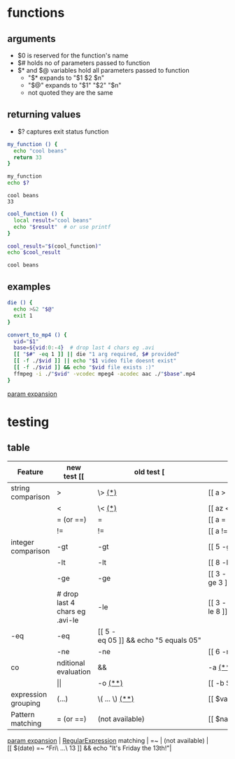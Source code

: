 # functions

## arguments

- $0 is reserved for the function's name
- $# holds no of parameters passed to function
- $* and $@ variables hold all parameters passed to function
    - "$* expands to  "$1 $2 $n"
    - "$@" expands to "$1" "$2" "$n"
    - not quoted they are the same

## returning values

- $? captures exit status function

```bash
my_function () {
  echo "cool beans"
  return 33
}

my_function
echo $?
```
```output
cool beans
33
```

```bash
cool_function () {
  local result="cool beans"
  echo "$result"  # or use printf
}

cool_result="$(cool_function)"
echo $cool_result
```
```output
cool beans
```

## examples

```bash
die () {
  echo >&2 "$@"
  exit 1
}

convert_to_mp4 () {
  vid="$1"
  base=${vid:0:-4}  # drop last 4 chars eg .avi
  [[ "$#" -eq 1 ]] || die "1 arg required, $# provided"
  [[ -f ./$vid ]] || echo "$1 video file doesnt exist"
  [[ -f ./$vid ]] && echo "$vid file exists :)"
  ffmpeg -i ./"$vid" -vcodec mpeg4 -acodec aac ./"$base".mp4
}
```
[param expansion](https://www.gnu.org/software/bash/manual/html_node/Shell-Parameter-Expansion.html)

# testing

## table

| **Feature**                                                                 | **new test** [[                                           | **old test** [                                                    | **Example**                                                                                                         |
| --------------------------------------------------------------------------- | --------------------------------------------------------- | ----------------------------------------------------------------- | ------------------------------------------------------------------------------------------------------------------- |
| string comparison                                                           | \>                                                        | \\> [(\*)](https://mywiki.wooledge.org/BashFAQ/031#np)            | [[ a > b ]] || echo "a does not come after b"                                                                       |
|  | <                                                                           | \\< [(\*)](https://mywiki.wooledge.org/BashFAQ/031#np)    | [[ az < za ]] && echo "az comes before za"                        |
|  | \= (or \==)                                                                 | \=                                                        | [[ a = a ]] && echo "a equals a"                                  |
|  | !=                                                                          | !=                                                        | [[ a != b ]] && echo "a is not equal to b"                        |
| integer comparison                                                          | \-gt                                                      | \-gt                                                              | [[ 5 -gt 10 ]] || echo "5 is not bigger than 10"                                                                    |
|   | \-lt                                                                        | \-lt                                                      | [[ 8 -lt 9 ]] && echo "8 is less than 9"                          |
|   | \-ge                                                                        | \-ge                                                      | [[ 3 -ge 3 ]] && echo "3 is greater than or equal to 3"           |
|   |   # drop last 4 chars eg .avi\-le                                                                        | \-le                                                      | [[ 3 -le 8 ]] && echo "3 is less than or equal to 8"              |
| \-eq                                                                        | \-eq                                                      | [[ 5 -eq 05 ]] && echo "5 equals 05"                              |
|   | \-ne                                                                        | \-ne                                                      | [[ 6 -ne 20 ]] && echo "6 is not equal to 20"                     |
| co   |nditional evaluation                                                      | &&                                                        | \-a [(\*\*)](https://mywiki.wooledge.org/BashFAQ/031#np2)         | [[ -n $var && -f $var ]] && echo "$var is a file"                                                                   |
|   |  \|\|  | \-o [(\*\*)](https://mywiki.wooledge.org/BashFAQ/031#np2) | [[ -b $var || -c $var ]] && echo "$var is a device"               |
| expression grouping  | (...)  | \\( ... \\) [(\*\*)](https://mywiki.wooledge.org/BashFAQ/031#np2) | [[ $var = img\* && ($var = \*.png || $var = \*.jpg) ]] &&<br>echo "$var starts with img and ends with .jpg or .png" |
| Pattern matching   | \= (or \==)    | (not available) | [[ $name = a\* ]] || echo "name does not start with an 'a': $name"                                                  |
[param expansion](https://www.gnu.org/software/bash/manual/html_node/Shell-Parameter-Expansion.html)
| [RegularExpression](https://mywiki.wooledge.org/RegularExpression) matching | \=~ | (not available) | [[ $(date) =~ ^Fri\\ ...\\ 13 ]] && echo "It's Friday the 13th!"|

